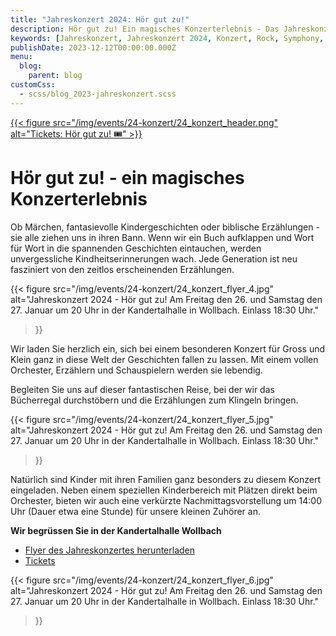 ```yaml
---
title: "Jahreskonzert 2024: Hör gut zu!"
description: Hör gut zu! Ein magisches Konzerterlebnis - Das Jahreskonzert des Musikvereins Wollbach im Jahr 2024.
keywords: [Jahreskonzert, Jahreskonzert 2024, Konzert, Rock, Symphony, Deep Purple, Scorpions]
publishDate: 2023-12-12T00:00:00.000Z
menu:
  blog:
    parent: blog
customCss:
  - scss/blog_2023-jahreskonzert.scss
---
```


<div class="header">
    <a href="https://tickets.mv-wollbach.de" target="_blank" class="unstyled">
        {{< figure
              src="/img/events/24-konzert/24_konzert_header.png"
              alt="Tickets: Hör gut zu! 🎟️"
        >}}
    </a>
</div>

# Hör gut zu! - ein magisches Konzerterlebnis
Ob Märchen, fantasievolle Kindergeschichten oder biblische Erzählungen - sie alle ziehen uns in ihren Bann.
Wenn wir ein Buch aufklappen und Wort für Wort in die spannenden Geschichten eintauchen, werden unvergessliche
Kindheitserinnerungen wach. Jede Generation ist neu fasziniert von den zeitlos erscheinenden Erzählungen.

{{< figure src="/img/events/24-konzert/24_konzert_flyer_4.jpg"
alt="Jahreskonzert 2024 - Hör gut zu! Am Freitag den 26. und Samstag den 27. Januar um 20 Uhr in der Kandertalhalle in Wollbach. Einlass 18:30 Uhr."
>}}

Wir laden Sie herzlich ein, sich bei einem besonderen Konzert für Gross und Klein ganz in diese Welt der Geschichten
fallen zu lassen. Mit einem vollen Orchester, Erzählern und Schauspielern werden sie lebendig.

Begleiten Sie uns auf dieser fantastischen Reise, bei der wir das Bücherregal durchstöbern und die Erzählungen
zum Klingeln bringen.

{{< figure src="/img/events/24-konzert/24_konzert_flyer_5.jpg"
alt="Jahreskonzert 2024 - Hör gut zu! Am Freitag den 26. und Samstag den 27. Januar um 20 Uhr in der Kandertalhalle in Wollbach. Einlass 18:30 Uhr."
>}}

Natürlich sind Kinder mit ihren Familien ganz besonders zu diesem Konzert eingeladen. Neben einem speziellen
Kinderbereich mit Plätzen direkt beim Orchester, bieten wir auch eine verkürzte Nachmittagsvorstellung um 14:00
Uhr (Dauer etwa eine Stunde) für unsere kleinen Zuhörer an.

**Wir begrüssen Sie in der Kandertalhalle Wollbach**

- [Flyer des Jahreskonzertes herunterladen](/files/flyer/24_jahreskonzert_flyer.pdf)
- [Tickets](https://tickets.mv-wollbach.de)

{{< figure src="/img/events/24-konzert/24_konzert_flyer_6.jpg"
alt="Jahreskonzert 2024 - Hör gut zu! Am Freitag den 26. und Samstag den 27. Januar um 20 Uhr in der Kandertalhalle in Wollbach. Einlass 18:30 Uhr."
>}}
